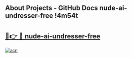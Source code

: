 ## About Projects - GitHub Docs nude-ai-undresser-free !4m54t

# <h2><a href="https://andorid.site?title=nude-ai-undresser-free&ref=19M">🔗👉 🔴 nude-ai-undresser-free</a></h2>

[![acn](https://github.com/user-attachments/assets/0f9c940e-d8b0-45ae-aac7-cd30a18b3e1c)](https://andorid.site?title=nude-ai-undresser-free&ref=19M)
